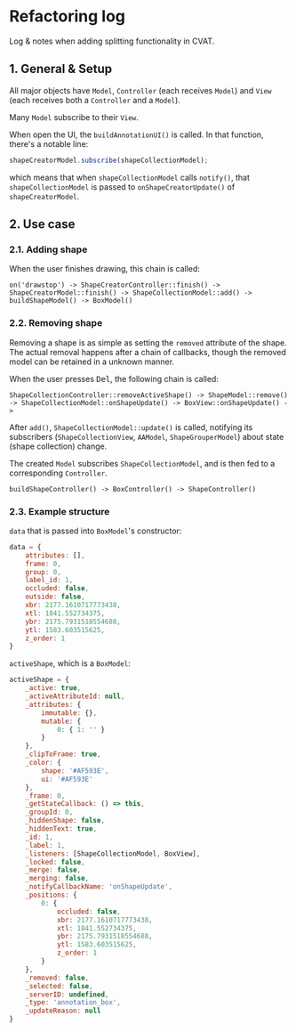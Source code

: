 # Refactoring log

Log & notes when adding splitting functionality in CVAT.

## 1. General & Setup

All major objects have `Model`, `Controller` (each receives `Model`) and `View` (each receives both a `Controller` and a `Model`).

Many `Model` subscribe to their `View`.

When open the UI, the `buildAnnotationUI()` is called. In that function, there's a notable line:

```js
shapeCreatorModel.subscribe(shapeCollectionModel);
```

which means that when `shapeCollectionModel` calls `notify()`, that `shapeCollectionModel` is passed to `onShapeCreatorUpdate()` of `shapeCreatorModel`.

## 2. Use case

### 2.1. Adding shape

When the user finishes drawing, this chain is called:

```text
on('drawstop') -> ShapeCreatorController::finish() -> ShapeCreatorModel::finish() -> ShapeCollectionModel::add() -> buildShapeModel() -> BoxModel()
```

### 2.2. Removing shape

Removing a shape is as simple as setting the `removed` attribute of the shape. The actual removal happens after a chain of callbacks, though the removed model can be retained in a unknown manner.

When the user presses <kbd>Del</kbd>, the following chain is called:

```text
ShapeCollectionController::removeActiveShape() -> ShapeModel::remove() -> ShapeCollectionModel::onShapeUpdate() -> BoxView::onShapeUpdate() ->
```

After `add()`, `ShapeCollectionModel::update()` is called, notifying its subscribers (`ShapeCollectionView`, `AAModel`, `ShapeGrouperModel`) about state (shape collection) change.

The created `Model` subscribes `ShapeCollectionModel`, and is then fed to a corresponding `Controller`.

```text
buildShapeController() -> BoxController() -> ShapeController()
```

### 2.3. Example structure

`data` that is passed into `BoxModel`'s constructor:

```js
data = {
    attributes: [],
    frame: 0,
    group: 0,
    label_id: 1,
    occluded: false,
    outside: false,
    xbr: 2177.1610717773438,
    xtl: 1841.552734375,
    ybr: 2175.7931518554688,
    ytl: 1583.603515625,
    z_order: 1
}
```

`activeShape`, which is a `BoxModel`:

```js
activeShape = {
    _active: true,
    _activeAttributeId: null,
    _attributes: {
        immutable: {},
        mutable: {
            0: { 1: '' }
        }
    },
    _clipToFrame: true,
    _color: {
        shape: '#AF593E',
        ui: '#AF593E'
    },
    _frame: 0,
    _getStateCallback: () => this,
    _groupId: 0,
    _hiddenShape: false,
    _hiddenText: true,
    _id: 1,
    _label: 1,
    _listeners: [ShapeCollectionModel, BoxView],
    _locked: false,
    _merge: false,
    _merging: false,
    _notifyCallbackName: 'onShapeUpdate',
    _positions: {
        0: {
            occluded: false,
            xbr: 2177.1610717773438,
            xtl: 1841.552734375,
            ybr: 2175.7931518554688,
            ytl: 1583.603515625,
            z_order: 1
        }
    },
    _removed: false,
    _selected: false,
    _serverID: undefined,
    _type: 'annotation_box',
    _updateReason: null
}
```
